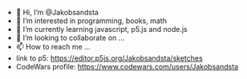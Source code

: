 - 👋 Hi, I’m @Jakobsandsta
- 👀 I’m interested in programming, books, math
- 🌱 I’m currently learning javascript, p5.js and node.js
- 💞️ I’m looking to collaborate on ...
- 📫 How to reach me ...
- link to p5: https://editor.p5js.org/Jakobsandsta/sketches
- CodeWars profile: https://www.codewars.com/users/Jakobsandsta

<!---
Jakobsandsta/Jakobsandsta is a ✨ special ✨ repository because its `README.md` (this file) appears on your GitHub profile.
You can click the Preview link to take a look at your changes.
--->
